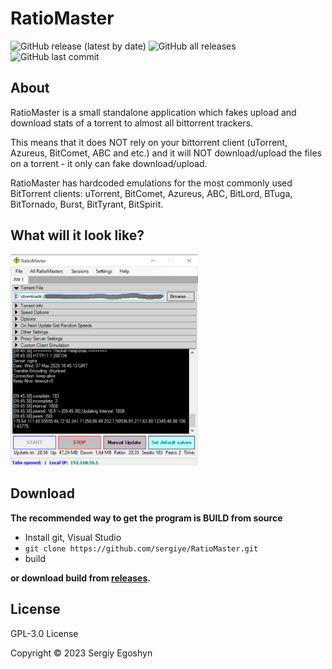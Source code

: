 # RatioMaster
![GitHub release (latest by date)](https://img.shields.io/github/v/release/sergiye/RatioMaster?style=for-the-badge)
![GitHub all releases](https://img.shields.io/github/downloads/sergiye/RatioMaster/total?style=for-the-badge&color=ff4f42)
![GitHub last commit](https://img.shields.io/github/last-commit/sergiye/RatioMaster?style=for-the-badge&color=00AD00)

## About

RatioMaster is a small standalone application which fakes upload and download stats of a torrent to almost all bittorrent trackers.

This means that it does NOT rely on your bittorrent client (uTorrent, Azureus, BitComet, ABC and etc.) and it will NOT download/upload the files on a torrent - it only can fake download/upload.

RatioMaster has hardcoded emulations for the most commonly used BitTorrent clients: uTorrent, BitComet, Azureus, ABC, BitLord, BTuga, BitTornado, Burst, BitTyrant, BitSpirit.

## What will it look like?

[<img src="https://github.com/sergiye/RatioMaster/raw/master/preview.png" alt="Themes" width="300"/>](https://github.com/sergiye/RatioMaster/raw/master/preview.png)

## Download

**The recommended way to get the program is BUILD from source**
- Install git, Visual Studio
- `git clone https://github.com/sergiye/RatioMaster.git`
- build

**or download build from <a href="https://github.com/sergiye/RatioMaster/releases">releases</a>.**

## License

GPL-3.0 License

Copyright © 2023 Sergiy Egoshyn
